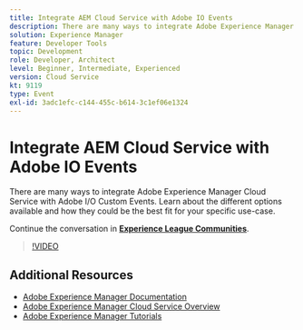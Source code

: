 ```yaml
---
title: Integrate AEM Cloud Service with Adobe IO Events
description: There are many ways to integrate Adobe Experience Manager Cloud Service with Adobe I/O Custom Events. Learn about the different options available and how they could be the best fit for your specific use-case.
solution: Experience Manager
feature: Developer Tools
topic: Development
role: Developer, Architect
level: Beginner, Intermediate, Experienced
version: Cloud Service
kt: 9119
type: Event
exl-id: 3adc1efc-c144-455c-b614-3c1ef06e1324
---
```

# Integrate AEM Cloud Service with Adobe IO Events

There are many ways to integrate Adobe Experience Manager Cloud Service with Adobe I/O Custom Events. Learn about the different options available and how they could be the best fit for your specific use-case.

Continue the conversation in **[Experience League Communities](https://adobe.ly/3ij0O1W)**.

>[!VIDEO](https://video.tv.adobe.com/v/337529/?quality=12&learn=on&hidetitle=true)

## Additional Resources

- [Adobe Experience Manager Documentation](https://experienceleague.adobe.com/docs/experience-manager-cloud-service.html)
- [Adobe Experience Manager Cloud Service Overview](https://experienceleague.adobe.com/docs/experience-manager-cloud-service/overview/home.html)
- [Adobe Experience Manager Tutorials](https://experienceleague.adobe.com/docs/experience-manager-tutorials.html)
